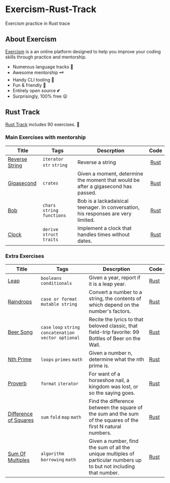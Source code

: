 # Exercism-Rust-Track
Exercism practice in Rust trace

## About Exercism
[Exercism](https://exercism.io/about) is a an online platform designed to help you improve your coding skills through practice and mentorship. 

* Numerous language tracks 🎯
* Awesome mentorship 🗝
* Handy CLI tooling 🧰
* Fun & friendly 🥰
* Entirely open source 💕
* Surprisingly, 100% free 😮

## Rust Track 
[Rust Track](https://exercism.io/my/tracks/rust) includes 90 exercises. 🦀

### Main Exercises with mentorship

| Title                                                        | Tags                        | Descrption                                                   |           Code           |
| ------------------------------------------------------------ | --------------------------- | ------------------------------------------------------------ | :----------------------: |
| [Reverse String](https://exercism.io/tracks/rust/exercises/reverse-string/solutions/32cf4f36f765465e810dabc561173453) | `iterator`  `str`  `string` | Reverse a string                                             | [Rust](./reverse-string) |
| [Gigasecond](https://exercism.io/tracks/rust/exercises/gigasecond/solutions/eb926376f6214aeabb708834046d3392) | `crates`                    | Given a moment, determine the moment that would be after a gigasecond has passed. |   [Rust](./gigasecond)   |
| [Bob](https://exercism.io/tracks/rust/exercises/bob/solutions/3d87678b6f7e4496b39d3befb37e1d36) | `chars`  `string functions` | Bob is a lackadaisical teenager. In conversation, his responses are very limited. |      [Rust](./bob)       |
| [Clock](https://exercism.io/tracks/rust/exercises/clock/solutions/8f2b3603f1e14b1db50ca9ed43ea4bae) | `derive` `struct` `traits`  | Implement a clock that handles times without dates.          |     [Rust](./clock)      |
### Extra Exercises

| Title                                                        | Tags                                                   | Descrption                                                   | Code                            |
| ------------------------------------------------------------ | ------------------------------------------------------ | ------------------------------------------------------------ | ------------------------------- |
| [Leap](https://exercism.io/tracks/rust/exercises/leap/solutions/4151df17bcf340039f76e976e29a331f) | `booleans` `conditionals`                              | Given a year, report if it is a leap year.                   | [Rust](./leap)                  |
| [Raindrops](https://exercism.io/tracks/rust/exercises/raindrops/solutions/4261ea6274bd40879c136b9839c5b681) | `case or format` `mutable string`                      | Convert a number to a string, the contents of which depend on the number's factors. | [Rust](./raindrops)             |
| [Beer Song](https://exercism.io/tracks/rust/exercises/beer-song/solutions/74677aa07a8548bca8bebcb39df98caa) | `case` `loop` `string concatenation` `vector optional` | Recite the lyrics to that beloved classic, that field-trip favorite: 99 Bottles of Beer on the Wall. | [Rust](./beer-song)             |
| [Nth Prime](https://exercism.io/tracks/rust/exercises/nth-prime/solutions/5bf23c3d35d14c189a933e8c6e9a5d99) | `loops` `primes` `math`                                | Given a number n, determine what the nth prime is.           | [Rust](./nth-prime)             |
| [Proverb](https://exercism.io/tracks/rust/exercises/proverb/solutions/72174c85de0648d194a03a715f7cec57) | `format` `iterator`                                    | For want of a horseshoe nail, a kingdom was lost, or so the saying goes. | [Rust](./proverb)               |
| [Difference of Squares](https://exercism.io/tracks/rust/exercises/difference-of-squares/solutions/2948322895e94aefa128995455886f7b) | `sum` `fold` `map` `math`                              | Find the difference between the square of the sum and the sum of the squares of the first N natural numbers. | [Rust](./difference-of-squares) |
| [Sum Of Multiples](https://exercism.io/tracks/rust/exercises/sum-of-multiples/solutions/f16ee7aa22e24d54a08c4910dd177134) | `algorithm` `borrowing` `math`                         | Given a number, find the sum of all the unique multiples of particular numbers up to but not including that number. | [Rust](./sum-of-multiples)      |

### 